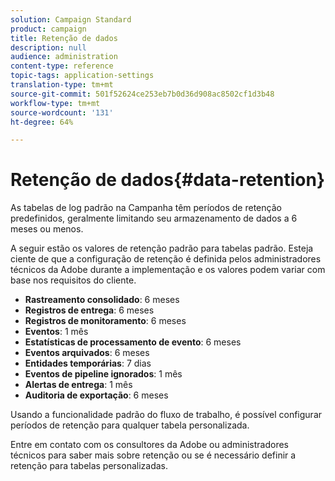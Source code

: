 ```yaml
---
solution: Campaign Standard
product: campaign
title: Retenção de dados
description: null
audience: administration
content-type: reference
topic-tags: application-settings
translation-type: tm+mt
source-git-commit: 501f52624ce253eb7b0d36d908ac8502cf1d3b48
workflow-type: tm+mt
source-wordcount: '131'
ht-degree: 64%

---
```



# Retenção de dados{#data-retention}

As tabelas de log padrão na Campanha têm períodos de retenção predefinidos, geralmente limitando seu armazenamento de dados a 6 meses ou menos.

A seguir estão os valores de retenção padrão para tabelas padrão. Esteja ciente de que a configuração de retenção é definida pelos administradores técnicos da Adobe durante a implementação e os valores podem variar com base nos requisitos do cliente.

* **Rastreamento consolidado**: 6 meses
* **Registros de entrega**: 6 meses
* **Registros de monitoramento**: 6 meses
* **Eventos**: 1 mês
* **Estatísticas de processamento de evento**: 6 meses
* **Eventos arquivados**: 6 meses
* **Entidades temporárias**: 7 dias
* **Eventos de pipeline ignorados**: 1 mês
* **Alertas de entrega**: 1 mês
* **Auditoria de exportação**: 6 meses

Usando a funcionalidade padrão do fluxo de trabalho, é possível configurar períodos de retenção para qualquer tabela personalizada.

Entre em contato com os consultores da Adobe ou administradores técnicos para saber mais sobre retenção ou se é necessário definir a retenção para tabelas personalizadas.
